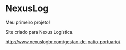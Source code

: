 # NexusLog

Meu primeiro projeto!

Site criado para Nexus Logística.

http://www.nexuslogbr.com/gestao-de-patio-portuario/
